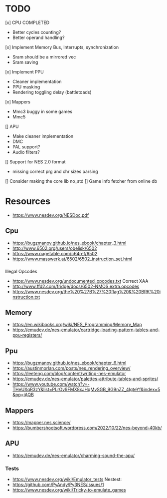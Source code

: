 # TODO
[x] CPU COMPLETED
- Better cycles counting?
- Better operand handling?

[x] Implement Memory Bus, Interrupts, synchronization
- Sram should be a mirrored vec
- Sram saving

[x] Implement PPU
- Cleaner implementation
- PPU masking
- Rendering toggling delay (battletoads)

[x] Mappers
- Mmc3 buggy in some games
- Mmc5

[] APU
- Make cleaner implementation
- DMC
- PAL support?
- Audio filters?

[] Support for NES 2.0 format
- missing correct prg and chr sizes parsing

[] Consider making the core lib no_std
[] Game info fetcher from online db

# Resources
- https://www.nesdev.org/NESDoc.pdf

## Cpu
- https://bugzmanov.github.io/nes_ebook/chapter_3.html
- http://www.6502.org/users/obelisk/6502
- https://www.pagetable.com/c64ref/6502
- https://www.masswerk.at/6502/6502_instruction_set.html
###
Illegal Opcodes
- https://www.nesdev.org/undocumented_opcodes.txt
Correct XAA
- http://www.ffd2.com/fridge/docs/6502-NMOS.extra.opcodes
- https://www.nesdev.org/the%20%27B%27%20flag%20&%20BRK%20instruction.txt

## Memory
- https://en.wikibooks.org/wiki/NES_Programming/Memory_Map
- https://emudev.de/nes-emulator/cartridge-loading-pattern-tables-and-ppu-registers/

## Ppu
- https://bugzmanov.github.io/nes_ebook/chapter_6.html
- https://austinmorlan.com/posts/nes_rendering_overview/
- https://leeteng.com/blog/content/writing-nes-emulator
- https://emudev.de/nes-emulator/palettes-attribute-tables-and-sprites/
- https://www.youtube.com/watch?v=-THeUXqR3zY&list=PLrOv9FMX8xJHqMvSGB_9G9nZZ_4IgteYf&index=5&pp=iAQB

## Mappers
- https://mapper.nes.science/
- https://bumbershootsoft.wordpress.com/2022/10/22/nes-beyond-40kb/

## APU
- https://emudev.de/nes-emulator/charming-sound-the-apu/

### Tests
- https://www.nesdev.org/wiki/Emulator_tests
Nestest:
- https://github.com/PyAndy/Py3NES/issues/1
- https://www.nesdev.org/wiki/Tricky-to-emulate_games